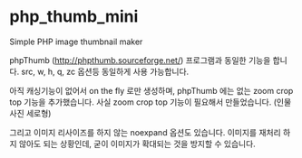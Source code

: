 # php_thumb_mini
Simple PHP image thumbnail maker

phpThumb (http://phpthumb.sourceforge.net/) 프로그램과 동일한 기능을 합니다.
src, w, h, q, zc 옵션등 동일하게 사용 가능합니다.

아직 캐싱기능이 없어서 on the fly 로만 생성하며,
phpThumb 에는 없는 zoom crop top 기능을 추가했습니다.
사실 zoom crop top 기능이 필요해서 만들었습니다. (인물사진 세로형)

그리고 이미지 리사이즈를 하지 않는 noexpand 옵션도 있습니다.
이미지를 재처리 하지 않아도 되는 상황인데,
굳이 이미지가 확대되는 것을 방지할 수 있습니다.


